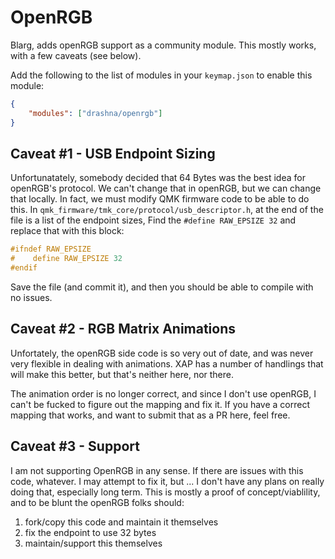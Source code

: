 # OpenRGB

Blarg, adds openRGB support as a community module. This mostly works, with a few caveats (see below).

Add the following to the list of modules in your `keymap.json` to enable this module:

```json
{
    "modules": ["drashna/openrgb"]
}
```

## Caveat #1 - USB Endpoint Sizing

Unfortunatately, somebody decided that 64 Bytes was the best idea for openRGB's protocol. We can't change that in openRGB, but we can change that locally. In fact, we must modify QMK firmware code to be able to do this. In `qmk_firmware/tmk_core/protocol/usb_descriptor.h`, at the end of the file is a list of the endpoint sizes, Find the `#define RAW_EPSIZE 32` and replace that with this block:

```c
#ifndef RAW_EPSIZE
#    define RAW_EPSIZE 32
#endif
```

Save the file (and commit it), and then you should be able to compile with no issues.

## Caveat #2 - RGB Matrix Animations

Unfortately, the openRGB side code is so very out of date, and was never very flexible in dealing with animations. XAP has a number of handlings that will make this better, but that's neither here, nor there.

The animation order is no longer correct, and since I don't use openRGB, I can't be fucked to figure out the mapping and fix it. If you have a correct mapping that works, and want to submit that as a PR here, feel free.

## Caveat #3 - Support

I am not supporting OpenRGB in any sense. If there are issues with this code, whatever. I may attempt to fix it, but ... I don't have any plans on really doing that, especially long term. This is mostly a proof of concept/viablility, and to be blunt the openRGB folks should:

1. fork/copy this code and maintain it themselves
2. fix the endpoint to use 32 bytes
3. maintain/support this themselves
